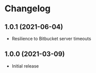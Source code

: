 # Changelog

## 1.0.1 (2021-06-04)

* Resilience to Bitbucket server timeouts

## 1.0.0 (2021-03-09)

* Initial release
